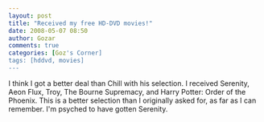 ```yaml
---
layout: post
title: "Received my free HD-DVD movies!"
date: 2008-05-07 08:50
author: Gozar
comments: true
categories: [Goz's Corner]
tags: [hddvd, movies]
---
```

I think I got a better deal than Chill with his selection. I received Serenity, Aeon Flux, Troy, The Bourne Supremacy, and Harry Potter: Order of the Phoenix. This is a better selection than I originally asked for, as far as I can remember. I'm psyched to have gotten Serenity.<br />
